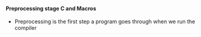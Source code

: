 #### Preprocessing stage C and Macros 

- Preprocessing is the first step a program goes through when we run the compiler
